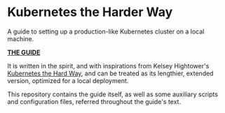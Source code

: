 # Kubernetes the Harder Way

A guide to setting up a production-like Kubernetes cluster on a local machine.

[**THE GUIDE**](docs/00_Introduction.md)

It is written in the spirit, and with inspirations from Kelsey Hightower's [Kubernetes the Hard Way](https://github.com/kelseyhightower/kubernetes-the-hard-way), 
and can be treated as its lengthier, extended version, optimized for a local deployment.

This repository contains the guide itself, as well as some auxiliary scripts and
configuration files, referred throughout the guide's text.
